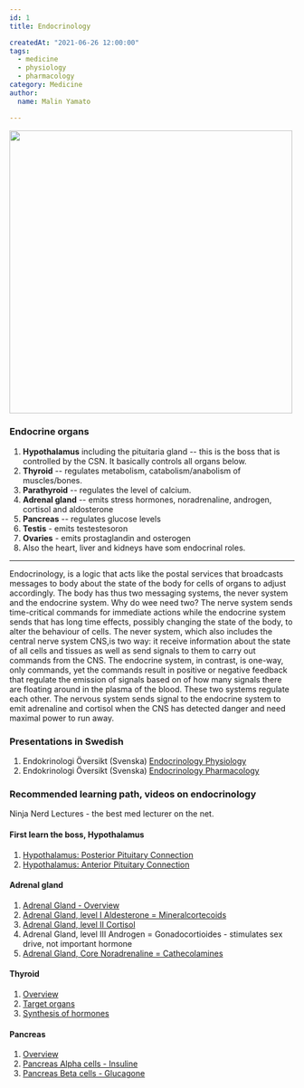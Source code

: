 ```yaml
---
id: 1
title: Endocrinology 

createdAt: "2021-06-26 12:00:00"
tags:
  - medicine
  - physiology
  - pharmacology
category: Medicine
author:
  name: Malin Yamato

---
```

<img src="/images/endo.jpg" width="500">

### Endocrine organs
1. **Hypothalamus** including the pituitaria gland -- this is the boss that is controlled by the CSN. 
   It basically controls all organs below.
2. **Thyroid** -- regulates metabolism, catabolism/anabolism of muscles/bones. 
4. **Parathyroid** -- regulates the level of calcium. 
5. **Adrenal gland** -- emits stress hormones, noradrenaline, androgen, cortisol and aldosterone 
6. **Pancreas** -- regulates glucose levels 
5. **Testis** - emits testestesoron
7. **Ovaries** - emits prostaglandin and osterogen 
8. Also the heart, liver and kidneys have som endocrinal roles.
---
Endocrinology, is a logic that acts like the postal services that broadcasts messages to body about the state of the body for 
cells of organs to adjust accordingly. The body has thus two messaging systems, the never system and the endocrine system. 
Why do wee need two? The nerve system sends time-critical commands for immediate actions while the endocrine system sends 
that has long time effects, possibly changing the state of the body, to alter the behaviour of cells. The never system, which also includes 
the central nerve system CNS,is two way: it receive information about the state of all cells and tissues as well as send signals 
to them to carry out commands from the CNS. The endocrine system, in contrast, is one-way, only commands, yet the commands result in
positive or negative feedback that regulate the emission of signals based on of how many signals there are floating around in the plasma 
of the blood. These two systems regulate each other. The nervous system sends signal to the endocrine system to emit adrenaline and cortisol 
when the CNS has detected danger and need maximal power to run away.



### Presentations in Swedish
1. Endokrinologi Översikt (Svenska) [Endocrinology Physiology]
2. Endokrinologi Översikt (Svenska) [Endocrinology Pharmacology]

### Recommended learning path, videos on endocrinology
Ninja Nerd Lectures - the best med lecturer on the net. 
#### First learn the boss, Hypothalamus
1. <a href="https://www.youtube.com/watch?v=13yGwDAvbQI&list=PLTF9h-T1TcJjOIhflPV32PZxgcN8wLlvj&index=2"> Hypothalamus: Posterior Pituitary Connection</a>
2. <a href="https://www.youtube.com/watch?v=13yGwDAvbQI&list=PLTF9h-T1TcJjOIhflPV32PZxgcN8wLlvj&index=2"> Hypothalamus: Anterior Pituitary Connection</a>
#### Adrenal gland
1. <a href="https://www.youtube.com/watch?v=njUUXiqbcto&list=PLTF9h-T1TcJjOIhflPV32PZxgcN8wLlvj&index=16"> Adrenal Gland - Overview</a>
2. <a href="https://www.youtube.com/watch?v=HZhz-7Grux0&list=PLTF9h-T1TcJjOIhflPV32PZxgcN8wLlvj&index=12"> Adrenal Gland, level I  Aldesterone = Mineralcortecoids </a>
3. <a href="https://www.youtube.com/watch?v=rk2b3X6CU4w&list=PLTF9h-T1TcJjOIhflPV32PZxgcN8wLlvj&index=13"> Adrenal Gland, level II  Cortisol </a>
4. Adrenal Gland, level III Androgen = Gonadocortioides - stimulates sex drive, not important hormone 
5. <a href="https://www.youtube.com/watch?v=afzWLmd72Rk&list=PLTF9h-T1TcJjOIhflPV32PZxgcN8wLlvj&index=15"> Adrenal Gland, Core Noradrenaline = Cathecolamines </a>
#### Thyroid
1. <a href="https://www.youtube.com/watch?v=5aq_rxTbtws&list=PLTF9h-T1TcJjOIhflPV32PZxgcN8wLlvj&index=10"> Overview </a>
2. <a href="https://www.youtube.com/watch?v=PdBGkp0UaG0&list=PLTF9h-T1TcJjOIhflPV32PZxgcN8wLlvj&index=9"> Target organs</a>
3. <a href="https://www.youtube.com/watch?v=BeI0-xw_cSQ&list=PLTF9h-T1TcJjOIhflPV32PZxgcN8wLlvj&index=8"> Synthesis of hormones</a>
#### Pancreas 
1. <a href="https://www.youtube.com/watch?v=EZmWx6LHxWs&list=PLTF9h-T1TcJjOIhflPV32PZxgcN8wLlvj&index=19"> Overview </a>
2. <a href="https://www.youtube.com/watch?v=w4jHtPUNg6E&list=PLTF9h-T1TcJjOIhflPV32PZxgcN8wLlvj&index=18"> Pancreas Alpha cells - Insuline </a>
3. <a href="https://www.youtube.com/watch?v=b2Kcp5hJBXE&list=PLTF9h-T1TcJjOIhflPV32PZxgcN8wLlvj&index=17"> Pancreas Beta  cells - Glucagone</a>

[Endocrinology Physiology]:https://aim.malin.jp/documents/endo.pdf
[Endocrinology Pharmacology]: https://aim.malin.jp/documents/endofarm.pdf



